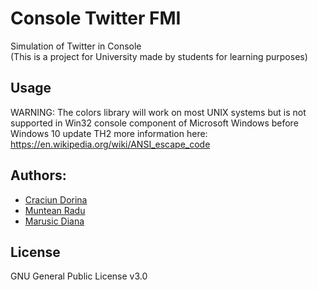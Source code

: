 # Console Twitter FMI
Simulation of Twitter in Console <br>
(This is a project for University made by students for learning purposes)

## Usage
WARNING: The colors library will work on most UNIX systems but
	is not supported in Win32 console component of Microsoft Windows 
	before Windows 10 update TH2
more information here: https://en.wikipedia.org/wiki/ANSI_escape_code

## Authors:
- [Craciun Dorina](http://github.com/dorinacraciun) 
- [Muntean Radu](http://github.com/heracle)
- [Marusic Diana](http://github.com/mdiannna)


## License
GNU General Public License v3.0
